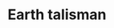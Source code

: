 ---
layout: item
title: Earth talisman
item-id: 1440
datatable: true
id: 1440
name: "Earth talisman"
members: false
lowalch: 1
highalch: 2
examine: "A mysterious power emanates from the talisman..."
monsters:
  - id: 478
    name: "Big frog"
    members: true
    combat_level: 24
    wiki_url: "https://oldschool.runescape.wiki/w/Big_frog#Level_24"
    drops:
      - quantity: "1"
        rarity: 0.0078125
    image: "https://oldschool.runescape.wiki/images/thumb/c/c6/Giant_frog.png/150px-Giant_frog.png?a8fe4"
  - id: 526
    name: "Rogue"
    members: true
    combat_level: 15
    wiki_url: "https://oldschool.runescape.wiki/w/Rogue#Level_15"
    drops:
      - quantity: "1"
        rarity: 0.015625
    image: "https://oldschool.runescape.wiki/images/thumb/5/59/Rogue.png/130px-Rogue.png?16b49"
  - id: 1293
    name: "Afflicted"
    members: true
    combat_level: 37
    wiki_url: "https://oldschool.runescape.wiki/w/Afflicted#Level_37"
    drops:
      - quantity: "1"
        rarity: 0.015625
    image: "https://oldschool.runescape.wiki/images/thumb/3/30/Afflicted_%28level_30%29.png/130px-Afflicted_%28level_30%29.png?0e326"
  - id: 1294
    name: "Afflicted"
    members: true
    combat_level: 34
    wiki_url: "https://oldschool.runescape.wiki/w/Afflicted#Level_34"
    drops:
      - quantity: "1"
        rarity: 0.015625
    image: "https://oldschool.runescape.wiki/images/thumb/3/30/Afflicted_%28level_30%29.png/130px-Afflicted_%28level_30%29.png?0e326"
  - id: 1297
    name: "Afflicted"
    members: true
    combat_level: 32
    wiki_url: "https://oldschool.runescape.wiki/w/Afflicted#Level_32"
    drops:
      - quantity: "1"
        rarity: 0.015625
    image: "https://oldschool.runescape.wiki/images/thumb/3/30/Afflicted_%28level_30%29.png/130px-Afflicted_%28level_30%29.png?0e326"
  - id: 1298
    name: "Afflicted"
    members: true
    combat_level: 30
    wiki_url: "https://oldschool.runescape.wiki/w/Afflicted#Level_30"
    drops:
      - quantity: "1"
        rarity: 0.015625
    image: "https://oldschool.runescape.wiki/images/thumb/3/30/Afflicted_%28level_30%29.png/130px-Afflicted_%28level_30%29.png?0e326"
  - id: 1448
    name: "Thief"
    members: false
    combat_level: 16
    wiki_url: "https://oldschool.runescape.wiki/w/Thief#Standard"
    drops:
      - quantity: "1"
        rarity: 0.015625
    image: "https://oldschool.runescape.wiki/images/thumb/0/0a/Thief_%28Standard%2C_1%29.png/90px-Thief_%28Standard%2C_1%29.png?da015"
  - id: 1558
    name: "Earth wizard"
    members: false
    combat_level: 13
    wiki_url: "https://oldschool.runescape.wiki/w/Earth_wizard"
    drops:
      - quantity: "1"
        rarity: 0.05
    image: "https://oldschool.runescape.wiki/images/thumb/4/4f/Earth_wizard.png/120px-Earth_wizard.png?d2b1a"
  - id: 2259
    name: "Dagannoth"
    members: true
    combat_level: 88
    wiki_url: "https://oldschool.runescape.wiki/w/Dagannoth_(Waterbirth_Island)#Level_88"
    drops:
      - quantity: "1"
        rarity: 0.004464285714285714
    image: "https://oldschool.runescape.wiki/images/thumb/b/bb/Dagannoth.png/220px-Dagannoth.png?81f00"
  - id: 2261
    name: "Giant Rock Crab"
    members: true
    combat_level: 137
    wiki_url: "https://oldschool.runescape.wiki/w/Giant_Rock_Crab"
    drops:
      - quantity: "1"
        rarity: 0.011160714285714284
    image: "https://oldschool.runescape.wiki/images/thumb/b/b5/Giant_Rock_Crab.png/220px-Giant_Rock_Crab.png?5a507"
  - id: 2265
    name: "Dagannoth Supreme"
    members: true
    combat_level: 303
    wiki_url: "https://oldschool.runescape.wiki/w/Dagannoth_Supreme"
    drops:
      - quantity: "1"
        rarity: 0.0011160714285714285
    image: "https://oldschool.runescape.wiki/images/thumb/b/b4/Dagannoth_Supreme.png/230px-Dagannoth_Supreme.png?81f00"
  - id: 2266
    name: "Dagannoth Prime"
    members: true
    combat_level: 303
    wiki_url: "https://oldschool.runescape.wiki/w/Dagannoth_Prime"
    drops:
      - quantity: "25-75"
        rarity: 0.078125
      - quantity: "1"
        rarity: 0.0011160714285714285
    image: "https://oldschool.runescape.wiki/images/thumb/8/8b/Dagannoth_Prime.png/200px-Dagannoth_Prime.png?945b1"
  - id: 2267
    name: "Dagannoth Rex"
    members: true
    combat_level: 303
    wiki_url: "https://oldschool.runescape.wiki/w/Dagannoth_Rex"
    drops:
      - quantity: "1"
        rarity: 0.0011160714285714285
    image: "https://oldschool.runescape.wiki/images/thumb/1/1b/Dagannoth_Rex.png/230px-Dagannoth_Rex.png?a99a9"
  - id: 2584
    name: "Abyssal leech"
    members: true
    combat_level: 41
    wiki_url: "https://oldschool.runescape.wiki/w/Abyssal_leech"
    drops:
      - quantity: "1"
        rarity: 0.01953125
    image: "https://oldschool.runescape.wiki/images/thumb/8/8b/Abyssal_leech.png/250px-Abyssal_leech.png?ece40"
  - id: 2585
    name: "Abyssal guardian"
    members: true
    combat_level: 59
    wiki_url: "https://oldschool.runescape.wiki/w/Abyssal_guardian"
    drops:
      - quantity: "1"
        rarity: 0.01953125
    image: "https://oldschool.runescape.wiki/images/thumb/9/9b/Abyssal_guardian.png/120px-Abyssal_guardian.png?6f73c"
  - id: 2586
    name: "Abyssal walker"
    members: true
    combat_level: 81
    wiki_url: "https://oldschool.runescape.wiki/w/Abyssal_walker"
    drops:
      - quantity: "1"
        rarity: 0.01953125
    image: "https://oldschool.runescape.wiki/images/thumb/d/d8/Abyssal_walker.png/150px-Abyssal_walker.png?019b1"
  - id: 3014
    name: "Man"
    members: false
    combat_level: 2
    wiki_url: "https://oldschool.runescape.wiki/w/Man#Blue_Moon_Inn"
    drops:
      - quantity: "1"
        rarity: 0.015625
    image: "https://oldschool.runescape.wiki/images/thumb/e/e4/Man_%28blue%29.png/120px-Man_%28blue%29.png?d82a7"
  - id: 3015
    name: "Woman"
    members: false
    combat_level: 2
    wiki_url: "https://oldschool.runescape.wiki/w/Woman"
    drops:
      - quantity: "1"
        rarity: 0.015625
    image: "https://oldschool.runescape.wiki/images/thumb/7/7b/Woman.png/120px-Woman.png?86998"
  - id: 3114
    name: "Farmer"
    members: false
    combat_level: 7
    wiki_url: "https://oldschool.runescape.wiki/w/Farmer"
    drops:
      - quantity: "1"
        rarity: 0.015625
    image: "https://oldschool.runescape.wiki/images/thumb/3/3d/Farmer.png/150px-Farmer.png?1e65e"
  - id: 3137
    name: "Feral Vampyre"
    members: true
    combat_level: 77
    wiki_url: "https://oldschool.runescape.wiki/w/Feral_Vampyre#Level_77"
    drops:
      - quantity: "1"
        rarity: 0.015625
    image: "https://oldschool.runescape.wiki/images/thumb/9/9c/Feral_Vampyre.png/120px-Feral_Vampyre.png?9a603"
  - id: 3185
    name: "Dagannoth"
    members: true
    combat_level: 90
    wiki_url: "https://oldschool.runescape.wiki/w/Dagannoth_(Waterbirth_Island)#Level_90"
    drops:
      - quantity: "1"
        rarity: 0.004464285714285714
    image: "https://oldschool.runescape.wiki/images/thumb/b/bb/Dagannoth.png/220px-Dagannoth.png?81f00"
  - id: 3234
    name: "Feral Vampyre"
    members: true
    combat_level: 72
    wiki_url: "https://oldschool.runescape.wiki/w/Feral_Vampyre#Level_72"
    drops:
      - quantity: "1"
        rarity: 0.015625
    image: "https://oldschool.runescape.wiki/images/thumb/9/9c/Feral_Vampyre.png/120px-Feral_Vampyre.png?9a603"
  - id: 3237
    name: "Feral Vampyre"
    members: true
    combat_level: 61
    wiki_url: "https://oldschool.runescape.wiki/w/Feral_Vampyre#Level_61"
    drops:
      - quantity: "1"
        rarity: 0.015625
    image: "https://oldschool.runescape.wiki/images/thumb/9/9c/Feral_Vampyre.png/120px-Feral_Vampyre.png?9a603"
  - id: 3239
    name: "Feral Vampyre"
    members: true
    combat_level: 25
    wiki_url: "https://oldschool.runescape.wiki/w/Feral_Vampyre#Level_61"
    drops:
      - quantity: "1"
        rarity: 0.015625
    image: "https://oldschool.runescape.wiki/images/thumb/9/9c/Feral_Vampyre.png/120px-Feral_Vampyre.png?9a603"
  - id: 3263
    name: "Drunken man"
    members: false
    combat_level: 3
    wiki_url: "https://oldschool.runescape.wiki/w/Drunken_man"
    drops:
      - quantity: "1"
        rarity: 0.015625
    image: "https://oldschool.runescape.wiki/images/thumb/4/4f/Drunken_man.png/120px-Drunken_man.png?44992"
  - id: 3279
    name: "Cuffs"
    members: false
    combat_level: 3
    wiki_url: "https://oldschool.runescape.wiki/w/Cuffs"
    drops:
      - quantity: "1"
        rarity: 0.015625
    image: "https://oldschool.runescape.wiki/images/thumb/f/f4/Cuffs.png/120px-Cuffs.png?387f2"
  - id: 3280
    name: "Narf"
    members: false
    combat_level: 2
    wiki_url: "https://oldschool.runescape.wiki/w/Narf"
    drops:
      - quantity: "1"
        rarity: 0.015625
    image: "https://oldschool.runescape.wiki/images/thumb/f/f5/Narf.png/120px-Narf.png?72119"
  - id: 3281
    name: "Rusty"
    members: false
    combat_level: 2
    wiki_url: "https://oldschool.runescape.wiki/w/Rusty"
    drops:
      - quantity: "1"
        rarity: 0.015625
    image: "https://oldschool.runescape.wiki/images/thumb/f/fe/Rusty.png/120px-Rusty.png?ef788"
  - id: 3282
    name: "Jeff"
    members: false
    combat_level: 2
    wiki_url: "https://oldschool.runescape.wiki/w/Jeff"
    drops:
      - quantity: "1"
        rarity: 0.015625
    image: "https://oldschool.runescape.wiki/images/thumb/4/46/Jeff.png/120px-Jeff.png?f2b81"
  - id: 3284
    name: "Hengel"
    members: false
    combat_level: 2
    wiki_url: "https://oldschool.runescape.wiki/w/Hengel"
    drops:
      - quantity: "1"
        rarity: 0.015625
    image: "https://oldschool.runescape.wiki/images/thumb/1/18/Hengel.png/120px-Hengel.png?1d483"
  - id: 3285
    name: "Anja"
    members: false
    combat_level: 2
    wiki_url: "https://oldschool.runescape.wiki/w/Anja"
    drops:
      - quantity: "1"
        rarity: 0.015625
    image: "https://oldschool.runescape.wiki/images/thumb/1/12/Anja.png/120px-Anja.png?83a3e"
  - id: 3292
    name: "Al-Kharid warrior"
    members: false
    combat_level: 9
    wiki_url: "https://oldschool.runescape.wiki/w/Al-Kharid_warrior"
    drops:
      - quantity: "1"
        rarity: 0.015625
    image: "https://oldschool.runescape.wiki/images/thumb/7/7a/Al-Kharid_warrior.png/190px-Al-Kharid_warrior.png?a9dd5"
  - id: 3707
    name: "Feral Vampyre"
    members: true
    combat_level: 64
    wiki_url: "https://oldschool.runescape.wiki/w/Feral_Vampyre#Level_64"
    drops:
      - quantity: "1"
        rarity: 0.015625
    image: "https://oldschool.runescape.wiki/images/thumb/9/9c/Feral_Vampyre.png/120px-Feral_Vampyre.png?9a603"
  - id: 4096
    name: "Archer"
    members: true
    combat_level: 42
    wiki_url: "https://oldschool.runescape.wiki/w/Archer_(Burthorpe)"
    drops:
      - quantity: "1"
        rarity: 0.0234375
    image: "https://oldschool.runescape.wiki/images/thumb/f/f2/Archer_%28Burthorpe%29.png/160px-Archer_%28Burthorpe%29.png?2b5fb"
  - id: 4099
    name: "Guard"
    members: true
    combat_level: 37
    wiki_url: "https://oldschool.runescape.wiki/w/Guard_(Burthorpe)#Black_beard"
    drops:
      - quantity: "1"
        rarity: 0.0234375
    image: "https://oldschool.runescape.wiki/images/thumb/a/a9/Guard_%28Burthorpe%29.png/200px-Guard_%28Burthorpe%29.png?d164c"
  - id: 4107
    name: "Breoca"
    members: true
    combat_level: 5
    wiki_url: "https://oldschool.runescape.wiki/w/Breoca"
    drops:
      - quantity: "1"
        rarity: 0.015625
    image: "https://oldschool.runescape.wiki/images/thumb/c/c6/Breoca.png/120px-Breoca.png?597de"
  - id: 4108
    name: "Ocga"
    members: true
    combat_level: 5
    wiki_url: "https://oldschool.runescape.wiki/w/Ocga"
    drops:
      - quantity: "1"
        rarity: 0.015625
    image: "https://oldschool.runescape.wiki/images/thumb/4/43/Ocga.png/120px-Ocga.png?72cba"
  - id: 4109
    name: "Penda"
    members: true
    combat_level: 5
    wiki_url: "https://oldschool.runescape.wiki/w/Penda"
    drops:
      - quantity: "1"
        rarity: 0.015625
    image: "https://oldschool.runescape.wiki/images/thumb/d/d7/Penda.png/120px-Penda.png?1de47"
  - id: 4110
    name: "Hygd"
    members: true
    combat_level: 4
    wiki_url: "https://oldschool.runescape.wiki/w/Hygd"
    drops:
      - quantity: "1"
        rarity: 0.015625
    image: "https://oldschool.runescape.wiki/images/thumb/6/63/Hygd.png/120px-Hygd.png?5a1ea"
  - id: 4111
    name: "Ceolburg"
    members: true
    combat_level: 4
    wiki_url: "https://oldschool.runescape.wiki/w/Ceolburg"
    drops:
      - quantity: "1"
        rarity: 0.015625
    image: "https://oldschool.runescape.wiki/images/thumb/0/04/Ceolburg.png/120px-Ceolburg.png?d7373"
  - id: 4247
    name: "Thief"
    members: true
    combat_level: 14
    wiki_url: "https://oldschool.runescape.wiki/w/Thief#Monk's_Friend"
    drops:
      - quantity: "1"
        rarity: 0.015625
    image: "https://oldschool.runescape.wiki/images/thumb/0/0a/Thief_%28Standard%2C_1%29.png/90px-Thief_%28Standard%2C_1%29.png?da015"
  - id: 5640
    name: "Feral Vampyre"
    members: true
    combat_level: 70
    wiki_url: "https://oldschool.runescape.wiki/w/Feral_Vampyre#Level_70"
    drops:
      - quantity: "1"
        rarity: 0.015625
    image: "https://oldschool.runescape.wiki/images/thumb/9/9c/Feral_Vampyre.png/120px-Feral_Vampyre.png?9a603"
  - id: 5641
    name: "Feral Vampyre"
    members: true
    combat_level: 100
    wiki_url: "https://oldschool.runescape.wiki/w/Feral_Vampyre#Level_100"
    drops:
      - quantity: "1"
        rarity: 0.015625
    image: "https://oldschool.runescape.wiki/images/thumb/9/9c/Feral_Vampyre.png/120px-Feral_Vampyre.png?9a603"
  - id: 5642
    name: "Feral Vampyre"
    members: true
    combat_level: 130
    wiki_url: "https://oldschool.runescape.wiki/w/Feral_Vampyre#Level_130"
    drops:
      - quantity: "1"
        rarity: 0.015625
    image: "https://oldschool.runescape.wiki/images/thumb/9/9c/Feral_Vampyre.png/120px-Feral_Vampyre.png?9a603"
  - id: 5886
    name: "Abyssal Sire"
    members: true
    combat_level: 350
    wiki_url: "https://oldschool.runescape.wiki/w/Abyssal_Sire#Phase_1"
    drops:
      - quantity: "1"
        rarity: 0.003083247687564234
    image: "https://oldschool.runescape.wiki/images/thumb/f/fa/Abyssal_Sire_%28phase_1%29.png/220px-Abyssal_Sire_%28phase_1%29.png?0db8f"
  - id: 5938
    name: "Wallasalki"
    members: true
    combat_level: 98
    wiki_url: "https://oldschool.runescape.wiki/w/Wallasalki"
    drops:
      - quantity: "1"
        rarity: 0.008928571428571428
    image: "https://oldschool.runescape.wiki/images/9/91/Wallasalki.png?1ce3f"
  - id: 5944
    name: "Rock lobster"
    members: true
    combat_level: 127
    wiki_url: "https://oldschool.runescape.wiki/w/Rock_lobster"
    drops:
      - quantity: "1"
        rarity: 0.004464285714285714
    image: "https://oldschool.runescape.wiki/images/thumb/2/27/Rock_lobster.png/260px-Rock_lobster.png?2a11b"
  - id: 6603
    name: "Rogue"
    members: true
    combat_level: 135
    wiki_url: "https://oldschool.runescape.wiki/w/Rogue#Level_135"
    drops:
      - quantity: "1"
        rarity: 0.015625
    image: "https://oldschool.runescape.wiki/images/thumb/5/59/Rogue.png/130px-Rogue.png?16b49"
  - id: 7266
    name: "King Sand Crab"
    members: true
    combat_level: 107
    wiki_url: "https://oldschool.runescape.wiki/w/King_Sand_Crab#Active"
    drops:
      - quantity: "1"
        rarity: 0.011160714285714284
    image: "https://oldschool.runescape.wiki/images/thumb/8/81/King_Sand_Crab.png/250px-King_Sand_Crab.png?97237"
  - id: 7916
    name: "Thief"
    members: true
    combat_level: 21
    wiki_url: "https://oldschool.runescape.wiki/w/Thief#The_Warrens"
    drops:
      - quantity: "1"
        rarity: 0.015625
    image: "https://oldschool.runescape.wiki/images/thumb/0/0a/Thief_%28Standard%2C_1%29.png/90px-Thief_%28Standard%2C_1%29.png?da015"
  - id: 8701
    name: "Big frog"
    members: false
    combat_level: 10
    wiki_url: "https://oldschool.runescape.wiki/w/Big_frog#Level_10"
    drops:
      - quantity: "1"
        rarity: 0.0078125
    image: "https://oldschool.runescape.wiki/images/thumb/c/c6/Giant_frog.png/150px-Giant_frog.png?a8fe4"
---